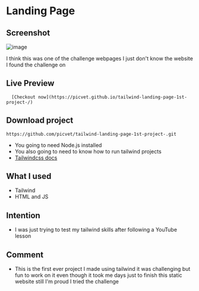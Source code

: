 # Landing Page

## Screenshot

![image](https://user-images.githubusercontent.com/87276390/205491252-ab1d0ae6-17f5-42ef-8700-1aa0564d90a0.png)

I think this was one of the challenge webpages I just don't know the website I found the challenge on

## Live Preview

```
  [Checkout now](https://picvet.github.io/tailwind-landing-page-1st-project-/)
```

## Download project
  ```
  https://github.com/picvet/tailwind-landing-page-1st-project-.git
  ```
  
  - You going to need Node.js installed
  - You also going to need to know how to run tailwind projects
  - [Tailwindcss docs](https://tailwindcss.com/docs/installation)

## What I used

  - Tailwind
  - HTML and JS
  
## Intention

  - I was just trying to test my tailwind skills after following a YouTube lesson
  
## Comment
  
  - This is the first ever project I made using tailwind
  it was challenging but fun to work on it even
  though it took me days just to finish this
  static website still I'm proud I tried the challenge
